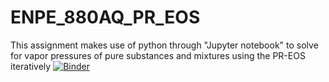 # ENPE_880AQ_PR_EOS
This assignment makes use of python through "Jupyter notebook" to solve for vapor pressures of pure substances and mixtures using the PR-EOS iteratively
[![Binder](https://mybinder.org/badge_logo.svg)](https://mybinder.org/v2/gh/Isidorev215/ENPE_880AQ_PR_EOS/master)

